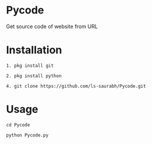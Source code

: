 # Pycode
Get source code of website from URL 


# Installation 


```
1. pkg install git 
```

```
2. pkg install python 
```

```
4. git clone https://github.com/ls-saurabh/Pycode.git
```

# Usage

```
cd Pycode
```

```
python Pycode.py
```